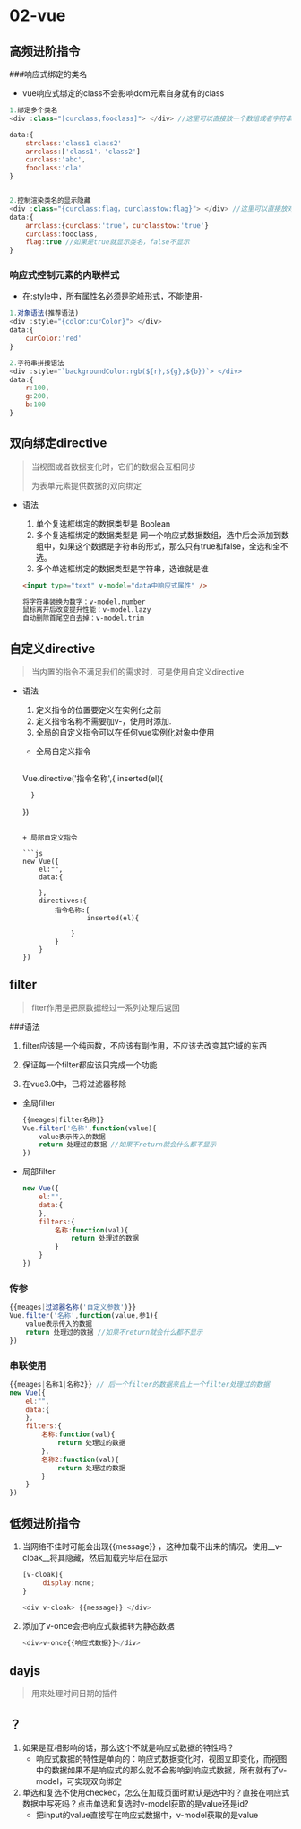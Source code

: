 # 02-vue

## 高频进阶指令

###响应式绑定的类名

+ vue响应式绑定的class不会影响dom元素自身就有的class

```js
1.绑定多个类名
<div :class="[curclass,fooclass]"> </div> //这里可以直接放一个数组或者字符串

data:{
    strclass:'class1 class2'
    arrclass:['class1'，'class2']
    curclass:'abc',
   	fooclass:'cla'
}


2.控制渲染类名的显示隐藏
<div :class="{curclass:flag，curclasstow:flag}"> </div> //这里可以直接放对象
data:{
    arrclass:{curclass:'true'，curclasstow:'true'}
    curclass:fooclass,
    flag:true //如果是true就显示类名，false不显示
}
```

### 响应式控制元素的内联样式

+ 在:style中，所有属性名必须是驼峰形式，不能使用-

```js
1.对象语法(推荐语法)
<div :style="{color:curColor}"> </div>
data:{
    curColor:'red'
}

2.字符串拼接语法
<div :style="`backgroundColor:rgb(${r},${g},${b})`> </div>
data:{
    r:100,
    g:200,
    b:100
}
```



## 双向绑定directive

> 当视图或者数据变化时，它们的数据会互相同步
>
> 为表单元素提供数据的双向绑定

+ 语法

  1. 单个复选框绑定的数据类型是  Boolean
  2. 多个复选框绑定的数据类型是  同一个响应式数据数组，选中后会添加到数组中，如果这个数据是字符串的形式，那么只有true和false，全选和全不选。
  3. 多个单选框绑定的数据类型是字符串，选谁就是谁

  ```html
  <input type="text" v-model="data中响应式属性" />
  
  将字符串装换为数字：v-model.number
  鼠标离开后改变提升性能：v-model.lazy
  自动删除首尾空白去掉：v-model.trim
  ```



## 自定义directive

> 当内置的指令不满足我们的需求时，可是使用自定义directive

+ 语法

  1. 定义指令的位置要定义在实例化之前
  2. 定义指令名称不需要加v-，使用时添加.
  3. 全局的自定义指令可以在任何vue实例化对象中使用

  + 全局自定义指令

    ```js
  Vue.directive('指令名称',{
        inserted(el){
           
        }
    })
    ```
  
  + 局部自定义指令

    ```js
  new Vue({
        el:"",
        data:{
            
        },
        directives:{
            指令名称:{
                    inserted(el){
    				
                }
            }
        }  
    })
    ```
  
    

## filter

> fiter作用是把原数据经过一系列处理后返回

###语法

1. filter应该是一个纯函数，不应该有副作用，不应该去改变其它域的东西

2. 保证每一个filter都应该只完成一个功能

3. 在vue3.0中，已将过滤器移除

   

+ 全局filter

  ```js
  {{meages|filter名称}}
  Vue.filter('名称',function(value){
      value表示传入的数据
      return 处理过的数据 //如果不return就会什么都不显示
  })
  ```

+ 局部filter

  ```js
  new Vue({
      el:"",
      data:{
      },
      filters:{
          名称:function(val){
              return 处理过的数据
          }
      }
  })
  ```

### 传参

```js
{{meages|过滤器名称('自定义参数')}}
Vue.filter('名称',function(value,参1){
    value表示传入的数据
    return 处理过的数据 //如果不return就会什么都不显示
})
```

### 串联使用

```js
{{meages|名称1|名称2}} // 后一个filter的数据来自上一个filter处理过的数据
new Vue({
    el:"",
    data:{
    },
    filters:{
        名称:function(val){
            return 处理过的数据
        },
        名称2:function(val){
            return 处理过的数据
        }
    }
})
```



## 低频进阶指令

1. 当网络不佳时可能会出现{{message}} ，这种加载不出来的情况，使用__v-cloak__将其隐藏，然后加载完毕后在显示

   ```js
   [v-cloak]{
    	display:none;   
   }
   
   <div v-cloak> {{message}} </div>
   ```

2. 添加了v-once会把响应式数据转为静态数据

   ```js
   <div>v-once{{响应式数据}}</div>
   ```





## dayjs

> 用来处理时间日期的插件

## ？ 

1. 如果是互相影响的话，那么这个不就是响应式数据的特性吗？
   + 响应式数据的特性是单向的：响应式数据变化时，视图立即变化，而视图中的数据如果不是响应式的那么就不会影响到响应式数据，所有就有了v-model，可实现双向绑定
2. 单选和复选不使用checked，怎么在加载页面时默认是选中的？直接在响应式数据中写死吗？点击单选和复选时v-model获取的是value还是id?
   + 把input的value直接写在响应式数据中，v-model获取的是value